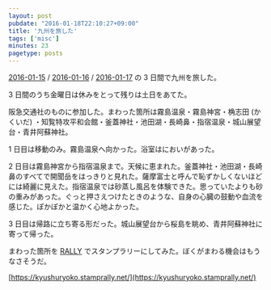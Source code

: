 ```yaml
---
layout: post
pubdate: "2016-01-18T22:10:27+09:00"
title: '九州を旅した'
tags: ['misc']
minutes: 23
pagetype: posts
---
```

[2016-01-15][] / [2016-01-16][] / [2016-01-17][] の 3 日間で九州を旅した。

3 日間のうち金曜日は休みをとって残りは土日をあてた。

阪急交通社のものに参加した。まわった箇所は霧島温泉・霧島神宮・桷志田 (かくいだ) ・知覧特攻平和会館・釜蓋神社・池田湖・長崎鼻・指宿温泉・城山展望台・青井阿蘇神社。

1 日目は移動のみ。霧島温泉へ向かった。浴室はにおいがあった。

2 日目は霧島神宮から指宿温泉まで。天候に恵まれた。釜蓋神社・池田湖・長崎鼻のすべてで開聞岳をはっきりと見れた。薩摩富士と呼んで恥ずかしくないほどには綺麗に見えた。指宿温泉では砂蒸し風呂を体験できた。思っていたよりも砂の重みがあった。ぐっと押さえつけたときのような、自身の心臓の鼓動や血流を感じた。ぽかぽかと温かく心地よかった。

3 日目は帰路に立ち寄る形だった。城山展望台から桜島を眺め、青井阿蘇神社に寄って帰った。

まわった箇所を [RALLY](https://rallyapp.jp) でスタンプラリーにしてみた。ぼくがまわる機会はもうなさそうだ。

[https://kyushuryoko.stamprally.net/](https://kyushuryoko.stamprally.net/)

[2016-01-15]: http://blog.bouzuya.net/2016/01/15/
[2016-01-16]: http://blog.bouzuya.net/2016/01/16/
[2016-01-17]: http://blog.bouzuya.net/2016/01/17/
